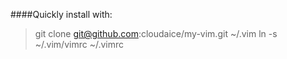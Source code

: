 ####Quickly install with:

>git clone git@github.com:cloudaice/my-vim.git ~/.vim
>ln -s ~/.vim/vimrc ~/.vimrc
